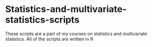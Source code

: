# Statistics-and-multivariate-statistics-scripts
These scripts are a part of my courses on statistics and multivariate statistics. All of the scripts are written in R
